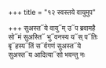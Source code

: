 +++
title = "१२ स्वस्तये वायुमुप"

+++
सुअस्त᳓ये वायु᳓म् उ᳓प ब्रवामहै  
सो᳓मं सुअस्ति᳓ भु᳓वनस्य य᳓स् प᳓तिः  
बृ᳓हस्प᳓तिं स᳓र्वगणं सुअस्त᳓ये  
सुअस्त᳓य आदित्या᳓सो भवन्तु नः